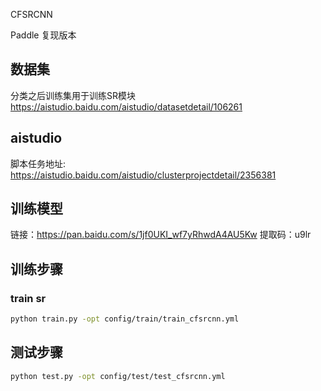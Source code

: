 CFSRCNN

Paddle 复现版本

## 数据集

分类之后训练集用于训练SR模块
https://aistudio.baidu.com/aistudio/datasetdetail/106261
## aistudio
脚本任务地址: https://aistudio.baidu.com/aistudio/clusterprojectdetail/2356381
## 训练模型
链接：https://pan.baidu.com/s/1jf0UKI_wf7yRhwdA4AU5Kw 
提取码：u9lr
## 训练步骤
### train sr
```bash
python train.py -opt config/train/train_cfsrcnn.yml
```
## 测试步骤
```bash
python test.py -opt config/test/test_cfsrcnn.yml
```
